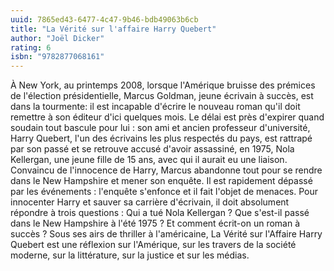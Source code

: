 ```yaml
---
uuid: 7865ed43-6477-4c47-9b46-bdb49063b6cb
title: "La Vérité sur l'affaire Harry Quebert"
author: "Joël Dicker"
rating: 6
isbn: "9782877068161"
---
```


À New York, au printemps 2008, lorsque l'Amérique bruisse des prémices de l'élection présidentielle, Marcus Goldman, jeune écrivain à succès, est dans la tourmente: il est incapable d'écrire le nouveau roman qu'il doit remettre à son éditeur d'ici quelques mois.
Le délai est près d'expirer quand soudain tout bascule pour lui : son ami et ancien professeur d'université, Harry Quebert, l'un des écrivains les plus respectés du pays, est rattrapé par son passé et se retrouve accusé d'avoir assassiné, en 1975, Nola Kellergan, une jeune fille de 15 ans, avec qui il aurait eu une liaison.
Convaincu de l'innocence de Harry, Marcus abandonne tout pour se rendre dans le New Hampshire et mener son enquête. Il est rapidement dépassé par les événements : l'enquête s'enfonce et il fait l'objet de menaces. Pour innocenter Harry et sauver sa carrière d'écrivain, il doit absolument répondre à trois questions : Qui a tué Nola Kellergan ? Que s'est-il passé dans le New Hampshire à l'été 1975 ? Et comment écrit-on un roman à succès ?
Sous ses airs de thriller à l'américaine, La Vérité sur l'Affaire Harry Quebert est une réflexion sur l'Amérique, sur les travers de la société moderne, sur la littérature, sur la justice et sur les médias.
